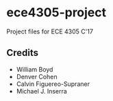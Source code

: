 # ece4305-project
Project files for ECE 4305 C'17

## Credits
- William Boyd
- Denver Cohen
- Calvin Figuereo-Supraner
- Michael J. Inserra
